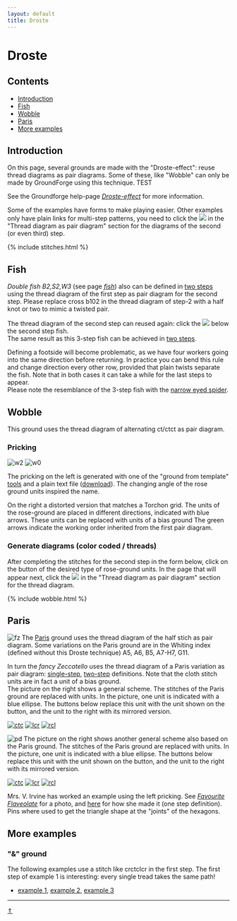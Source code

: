 ```yaml
---
layout: default
title: Droste
---
```


# Droste

## Contents

* [Introduction](#introduction)
* [Fish](#fish)
* [Wobble](#wobble)
* [Paris](#paris)
* [More examples](#more-examples)

## Introduction

On this page, several grounds are made with the "Droste-effect": reuse thread diagrams as pair diagrams. Some of these, like "Wobble" can only be made by GroundForge using this technique.  TEST     

See the Groundforge help-page [_Droste-effect_][pg-droste] for more information.  

Some of the examples have forms to make playing easier. Other examples only have plain links for multi-step patterns, you need to click the ![](../images/wand.png) in the "Thread diagram as pair diagram" section for the diagrams of the second (or even third) step.                  

{% include stitches.html %}

[pg-droste]: /GroundForge-help/Droste-effect

## Fish

_Double fish B2,S2,W3_ (see page [_fish_][fish-page])
also can be defined in [two steps][F3-223] using the thread diagram of the first step as pair diagram for the second step. Please replace <span class="elem">cross b102</span> in the thread diagram of step-2 with a <span class="stch">half knot</span> or two to mimic a twisted pair.       

The thread diagram of the second step can reused again: click the ![](../images/wand.png) below the second step fish.       
The same result as this 3-step fish can be achieved in [two steps][F2-223].          

Defining a footside will become problematic, as we have four workers going into the same direction before returning. In practice you can bend this rule and change direction every other row, provided that plain twists separate the fish. Note that in both cases it can take a while for the last steps to appear.    
Please note the resemblance of the 3-step fish with the [narrow eyed spider][ne-spiders-page]. 

[ne-spiders-page]: ../docs/spiders#spiders-with-a-narrow-eye
[fish-page]: ../docs/fish#fish-notation

[F2-223]: /GroundForge/tiles.html?patchWidth=6&patchHeight=14&b1=ctct&a2=ctct&b3=ct&a4=ctct&b5=ctc&b6=ctcl&a6=ctc&b7=ctc&a7=ctcr&droste2=ctc,b30=tct,b44=a45=b15=b14=tt,b64=a74=ttctctt&tile=-4,5-,-5,5-,-5,21,88&footsideStitch=ctctt&tileStitch=ctct&headsideStitch=ctctt&shiftColsSW=0&shiftRowsSW=7&shiftColsSE=2&shiftRowsSE=7

[F3-223]: /GroundForge/tiles.html?patchWidth=6&patchHeight=6&a1=ctc&a2=cr&a3=c&a4=lc&droste2=ctc,a10=a11=ctcrr,a20=a21=a40=ctct,a30=ct,,,,&droste3=ctc,a300=tct,a104=a114=ttctctt,a204=a205=a404=a405=tt,&tile=8,1,8,1,&footsideStitch=ctctt&tileStitch=ctct&headsideStitch=ctctt&shiftColsSW=0&shiftRowsSW=4&shiftColsSE=1&shiftRowsSE=4

## Wobble

This ground uses the thread diagram of alternating <span class="stch">ct/ctct</span> as pair diagram.

### Pricking

![w2][p-wobble-2]
![w0][p-wobble-0]
<p style="clear: both"></p>

The pricking on the left is generated with one of the "ground from template" [tools](/inkscape-bobbinlace/Ground-from-Template) and a plain text file (<a href="../data/wobble.txt" download>download</a>). The changing angle of the rose ground units inspired the name.
                
On the right a distorted version that matches a Torchon grid. The units of the rose-ground are placed in different directions, indicated with blue arrows. These units can be replaced with units of a bias ground The green arrows indicate the working order inherited from the first pair diagram.

[p-wobble-0]: ../images/droste/wobble.svg?align=right "wobble, distorted" 
[p-wobble-2]: ../images/droste/wobble2.svg?align=left "wobble"

### Generate diagrams (color coded / threads)

After completing the stitches for the second step in the form below, click on the button of the desired type of rose-ground units. In the page that will appear next, click the ![](../images/wand.png) in the "Thread diagram as pair diagram" section for the thread diagram.

{% include wobble.html %}

## Paris

![fz][p-fancy-z]
The [Paris] ground uses the thread diagram of the half stich as pair diagram. Some variations on the Paris ground are in the Whiting index (defined without this Droste technique) A5, A6, B5, A7-H7, G11. 

In turn the _fancy Zeccatello_ uses the thread diagram of a Paris variation as pair diagram: [single-step][F12], [two-step][F12-droste] definitions. 
Note that the cloth stitch units are in fact a unit of a bias ground.    
The picture on the right shows a general scheme. The stitches of the Paris ground are replaced with units. In the picture, one unit is indicated with a blue ellipse. The buttons below replace this unit with the unit shown on the button, and the unit to the right with its mirrored version.          
              
[![ctc][i-paris-ctc]][Z-paris-ctc] 
[![lcr][i-paris-lcr]][Z-paris-lcr] 
[![rcl][i-paris-rcl]][Z-paris-rcl] 
<p style="clear: both"></p>

![pd][p-paris-droste]
The picture on the right shows another general scheme also based on the Paris ground. The stitches of the Paris ground are replaced with units. In the picture, one unit is indicated with a blue ellipse. The buttons below replace this unit with the unit shown on the button,  and the unit to the right with its mirrored version.           
              
[![ctc][p-paris-ctc]][T-paris-ctc] 
[![lcr][p-paris-lcr]][T-paris-lcr] 
[![rcl][p-paris-rcl]][T-paris-rcl] 
<p style="clear: both"></p>

Mrs. V. Irvine has worked an example using the left pricking. See [_Favourite Flaveolate_][p-VI-001] for a photo, and [here][t-VI-001] for how she made it (one step definition). Pins where used to get the triangle shape at the "joints" of the hexagons.      

[p-paris-droste]: ../images/droste/paris-droste-0.svg?align=right "variation on fancy Zeccatello"
[p-fancy-z]: ../images/droste/paris-droste-f12.svg?align=right "fancy Zeccatello"
[p-paris-lcr]: ../images/droste/paris-lcr.svg
[p-paris-rcl]: ../images/droste/paris-rcl.svg
[p-paris-ctc]: ../images/droste/paris-ctc.svg
[i-paris-lcr]: ../images/droste/i-paris-lcr.svg
[i-paris-rcl]: ../images/droste/i-paris-rcl.svg
[i-paris-ctc]: ../images/droste/i-paris-ctc.svg
[p-VI-001]: https://www.flickr.com/photos/veronika_irvine/23167573524/in/album-72157649379176771/

[Paris]: /GroundForge/tiles?tile=-5&tileStitch=ct&droste2=ctct&patchWidth=5&patchHeight=6&shiftColsSW=-2&shiftRowsSW=0&shiftColsSE=1&shiftRowsSE=1
[F12]: /GroundForge/tiles?whiting=F12_P190&patchWidth=10&patchHeight=10&f1=ctc&d1=tctct&b1=ctc&g2=ctctctc&e2=tctct&c2=tctct&a2=ctctctc&f3=ctc&d3=tctct&b3=ctc&g4=ctcrrctc&f4=ctc&e4=ctcllctc&c4=ctcrrctc&b4=ctc&a4=ctcllctc&tile=-4-5-7--,b-5-5-c-,-5-5-5--,a15-58d-&footsideStitch=ctctt&tileStitch=ctc&headsideStitch=ctctt&shiftColsSW=-4&shiftRowsSW=4&shiftColsSE=4&shiftRowsSE=4
[Fxx-droste]: /GroundForge/tiles?patchWidth=12&patchHeight=16&c1=clcrct&a1=crclct&d2=ctct&droste2=ctct,c11=a13=ctcllctc,a11=c13=ctcrrctc,d25=c10=c12=c14=ctc,d24=a10=a12=a14,a16=c15=ctctctc&tile=B-C-,---5&footsideStitch=ctctt&tileStitch=ctc&headsideStitch=ctctt&shiftColsSW=-2&shiftRowsSW=2&shiftColsSE=2&shiftRowsSE=2
[F12-droste]: /GroundForge/tiles?whiting=F12_P190&patchWidth=12&patchHeight=16&c1=clcrcl&a1=crclcr&d2=ctc&droste2=ctct,c11=ctcllctc,a11=ctcrrctc,a13=ctcllctcl,c13=ctcrrctcr,c10=c12=ctc,c14=ctcr,a14=ctcl,a10=a12=ctc,a15=c15=ctctctc,d20=ctctt,d23=tctct&tile=B-C-,---5&footsideStitch=ctctt&tileStitch=ctc&headsideStitch=ctctt&shiftColsSW=-2&shiftRowsSW=2&shiftColsSE=2&shiftRowsSE=2

[T-paris-rcl]: /GroundForge/tiles?patchWidth=10&patchHeight=10&c1=crclct&a1=clcrct&d2=ctct&droste2=c15=a16=tctctct,a15=c16=tctct,d24=d25=tctct,c12=a12=tct,d20=d21=d22=d23=ctc,c10=c11=c13=c14=ctc,a10=a11=a13=a14=ctc,,&tile=B-C-,---5&tileStitch=ctc&shiftColsSW=-2&shiftRowsSW=2&shiftColsSE=2&shiftRowsSE=2
[T-paris-lcr]: /GroundForge/tiles?patchWidth=10&patchHeight=10&c1=clcrct&a1=crclct&d2=ctct&droste2=c15=a16=tctctct,a15=c16=tctct,d24=d25=tctct,c12=a12=tct,d20=d21=d22=d23=ctc,c10=c11=c13=c14=ctc,a10=a11=a13=a14=ctc&tile=B-C-,---5&tileStitch=ctc&shiftColsSW=-2&shiftRowsSW=2&shiftColsSE=2&shiftRowsSE=2
[T-paris-ctc]: /GroundForge/tiles?patchWidth=10&patchHeight=10&c1=ctct&a1=ctct&d2=ctct&droste2=a15=c14=tctctctct,d25=c15=c,d24=a14=c,c10=c11=c12=c13=ctctc,d20=d21=d22=d23=ctc,a10=a11=a12=a13=ctctc,,&tile=B-C-,---5&footsideStitch=ctctt&tileStitch=ctc&headsideStitch=ctctt&shiftColsSW=-2&shiftRowsSW=2&shiftColsSE=2&shiftRowsSE=2

[Z-paris-ctc]: /GroundForge/tiles?patchWidth=10&patchHeight=10&c1=ctcl&a1=ctcr&d2=ctc&droste2=a14=c14=ctctct,d20=tctctc,d21=d22=c,d23=tctct,c10=a10=ctctc,c11=c12=a11=a12=c,c13=a13=tctct&tile=B-C-,---5&footsideStitch=ctctt&tileStitch=ctc&headsideStitch=ctctt&shiftColsSW=-2&shiftRowsSW=2&shiftColsSE=2&shiftRowsSE=2
[Z-paris-lcr]: /GroundForge/tiles?patchWidth=10&patchHeight=10&c1=clcrcl&a1=crclcr&d2=ctc&droste2=a15=c15=tctctct,d20=tctct,d21=lcllcl,d22=rcrrcr,d23=tctct,c10=a10=ctct,c11=c13=a11=a13=ctc,c12=a12=c,c14=a14=tctc&tile=B-C-,---5&footsideStitch=ctctt&tileStitch=ctc&headsideStitch=ctctt&shiftColsSW=-2&shiftRowsSW=2&shiftColsSE=2&shiftRowsSE=2
[Z-paris-rcl]: /GroundForge/tiles?patchWidth=10&patchHeight=10&c1=crclcl&a1=clcrcr&d2=ctc&droste2=a15=c15=tctctct,d20=tctct,d21=lcllcl,d22=rcrrcr,d23=tctct,c10=a10=ctct,c11=c13=a11=a13=ctc,c12=a12=c,c14=a14=tctc&tile=B-C-,---5&footsideStitch=ctctt&tileStitch=ctc&headsideStitch=ctctt&shiftColsSW=-2&shiftRowsSW=2&shiftColsSE=2&shiftRowsSE=2

[t-VI-001]: /GroundForge/tiles?patchWidth=30&patchHeight=15&g1=ctc&f1=ctpcl&d1=ctc&b1=ctpcr&a1=ctc&g2=ctpc&e2=ctc&c2=ctc&a2=ctpcl&g3=ctc&f3=ctpcl&d3=ctct&b3=ctpcr&a3=ctc&g4=ctcl&a4=ctcr&g6=ctcl&a6=ctcr&tile=89-k-01,7-5-5-4,1e-5-o8,4-----7,-------,9-----0&footsideStitch=ctctt&tileStitch=ctct&headsideStitch=ctctt&shiftColsSW=0&shiftRowsSW=6&shiftColsSE=7&shiftRowsSE=3

## More examples

### &quot;&amp;&quot; ground

The following examples use a stitch like <span class="stch">crctclcr</span> in the first step. The first step of example 1 is interesting: every single tread takes the same path!           
* [example 1][D-LL-1], [example 2][D-LL-2], [example 3][D-LL-3]

[D-LL-1]: /GroundForge/tiles?patchWidth=8&patchHeight=8&a1=crctclcr&a2=clctcrcl&droste2=ctct&tile=1,8&footsideStitch=ctctt&tileStitch=ctc&headsideStitch=ctctt&shiftColsSW=0&shiftRowsSW=2&shiftColsSE=1&shiftRowsSE=2
[D-LL-2]: /GroundForge/tiles?patchWidth=8&patchHeight=8&a1=crctclcr&droste2=ct,a18=ctct&tile=5-&footsideStitch=ctctt&tileStitch=ctct&headsideStitch=ctctt&shiftColsSW=-1&shiftRowsSW=1&shiftColsSE=1&shiftRowsSE=1
[D-LL-3]: /GroundForge/tiles?patchWidth=8&patchHeight=8&a1=crctclcr&b2=clctcrcl&droste2=ctc,a18=ctct,a16=a17=ctcl,b26=b27=ctcr&tile=5-,-5&footsideStitch=ctctt&tileStitch=ctct&headsideStitch=ctctt&shiftColsSW=0&shiftRowsSW=2&shiftColsSE=2&shiftRowsSE=2

***
[&uArr;]()
